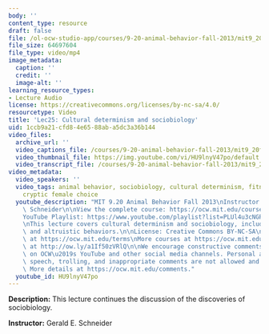```yaml
---
body: ''
content_type: resource
draft: false
file: /ol-ocw-studio-app/courses/9-20-animal-behavior-fall-2013/mit9_20f13_lec25_360p_16_9.mp4
file_size: 64697604
file_type: video/mp4
image_metadata:
  caption: ''
  credit: ''
  image-alt: ''
learning_resource_types:
- Lecture Audio
license: https://creativecommons.org/licenses/by-nc-sa/4.0/
resourcetype: Video
title: 'Lec25: Cultural determinism and sociobiology'
uid: 1ccb9a21-cfd8-4e65-88ab-a5dc3a36b144
video_files:
  archive_url: ''
  video_captions_file: /courses/9-20-animal-behavior-fall-2013/mit9_20f13_lec25_captions.vtt
  video_thumbnail_file: https://img.youtube.com/vi/HU9lnyV47po/default.jpg
  video_transcript_file: /courses/9-20-animal-behavior-fall-2013/mit9_20f13_lec25_transcript.pdf
video_metadata:
  video_speakers: ''
  video_tags: animal behavior, sociobiology, cultural determinism, fitness, altruism,
    cryptic female choice
  youtube_description: "MIT 9.20 Animal Behavior Fall 2013\nInstructor: Gerald E.\
    \ Schneider\n\nView the complete course: https://ocw.mit.edu/courses/9-20-animal-behavior-fall-2013/\n\
    YouTube Playlist: https://www.youtube.com/playlist?list=PLUl4u3cNGP63TbPEWYEKOq8yAN8mEP_5O\n\
    \nThis lecture covers cultural determinism and sociobiology, including fitness\
    \ and altruistic behaviors.\n\nLicense: Creative Commons BY-NC-SA\nMore information\
    \ at https://ocw.mit.edu/terms\nMore courses at https://ocw.mit.edu\nSupport OCW\
    \ at http://ow.ly/a1If50zVRlQ\n\nWe encourage constructive comments and discussion\
    \ on OCW\u2019s YouTube and other social media channels. Personal attacks, hate\
    \ speech, trolling, and inappropriate comments are not allowed and may be removed.\
    \ More details at https://ocw.mit.edu/comments."
  youtube_id: HU9lnyV47po
---
```

**Description:** This lecture continues the discussion of the discoveries of sociobiology.

**Instructor:** Gerald E. Schneider